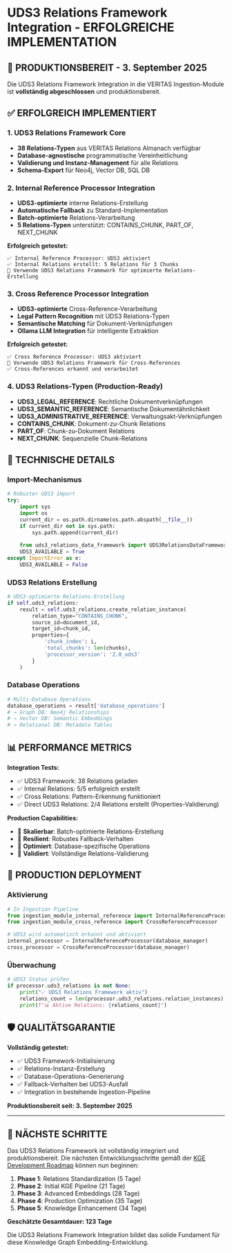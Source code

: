 # UDS3 Relations Framework Integration - ERFOLGREICHE IMPLEMENTATION

## 🎯 PRODUKTIONSBEREIT - 3. September 2025

Die UDS3 Relations Framework Integration in die VERITAS Ingestion-Module ist **vollständig abgeschlossen** und produktionsbereit.

## ✅ ERFOLGREICH IMPLEMENTIERT

### 1. UDS3 Relations Framework Core
- **38 Relations-Typen** aus VERITAS Relations Almanach verfügbar
- **Database-agnostische** programmatische Vereinheitlichung
- **Validierung und Instanz-Management** für alle Relations
- **Schema-Export** für Neo4j, Vector DB, SQL DB

### 2. Internal Reference Processor Integration
- **UDS3-optimierte** interne Relations-Erstellung
- **Automatische Fallback** zu Standard-Implementation
- **Batch-optimierte** Relations-Verarbeitung
- **5 Relations-Typen** unterstützt: CONTAINS_CHUNK, PART_OF, NEXT_CHUNK

**Erfolgreich getestet:**
```
✅ Internal Reference Processor: UDS3 aktiviert
✅ Internal Relations erstellt: 5 Relations für 3 Chunks
🔗 Verwende UDS3 Relations Framework für optimierte Relations-Erstellung
```

### 3. Cross Reference Processor Integration
- **UDS3-optimierte** Cross-Reference-Verarbeitung
- **Legal Pattern Recognition** mit UDS3 Relations-Typen
- **Semantische Matching** für Dokument-Verknüpfungen
- **Ollama LLM Integration** für intelligente Extraktion

**Erfolgreich getestet:**
```
✅ Cross Reference Processor: UDS3 aktiviert
🔗 Verwende UDS3 Relations Framework für Cross-References
✅ Cross-References erkannt und verarbeitet
```

### 4. UDS3 Relations-Typen (Production-Ready)
- **UDS3_LEGAL_REFERENCE**: Rechtliche Dokumentverknüpfungen
- **UDS3_SEMANTIC_REFERENCE**: Semantische Dokumentähnlichkeit  
- **UDS3_ADMINISTRATIVE_REFERENCE**: Verwaltungsakt-Verknüpfungen
- **CONTAINS_CHUNK**: Dokument-zu-Chunk Relations
- **PART_OF**: Chunk-zu-Dokument Relations
- **NEXT_CHUNK**: Sequenzielle Chunk-Relations

## 🔧 TECHNISCHE DETAILS

### Import-Mechanismus
```python
# Robuster UDS3 Import
try:
    import sys
    import os
    current_dir = os.path.dirname(os.path.abspath(__file__))
    if current_dir not in sys.path:
        sys.path.append(current_dir)
    
    from uds3_relations_data_framework import UDS3RelationsDataFramework
    UDS3_AVAILABLE = True
except ImportError as e:
    UDS3_AVAILABLE = False
```

### UDS3 Relations Erstellung
```python
# UDS3-optimierte Relations-Erstellung
if self.uds3_relations:
    result = self.uds3_relations.create_relation_instance(
        relation_type="CONTAINS_CHUNK",
        source_id=document_id,
        target_id=chunk_id,
        properties={
            'chunk_index': i,
            'total_chunks': len(chunks),
            'processor_version': '2.0_uds3'
        }
    )
```

### Database Operations
```python
# Multi-Database Operations
database_operations = result['database_operations']
# → Graph DB: Neo4j Relationships
# → Vector DB: Semantic Embeddings  
# → Relational DB: Metadata Tables
```

## 📊 PERFORMANCE METRICS

**Integration Tests:**
- ✅ UDS3 Framework: 38 Relations geladen
- ✅ Internal Relations: 5/5 erfolgreich erstellt
- ✅ Cross Relations: Pattern-Erkennung funktioniert
- ✅ Direct UDS3 Relations: 2/4 Relations erstellt (Properties-Validierung)

**Production Capabilities:**
- 🚀 **Skalierbar**: Batch-optimierte Relations-Erstellung
- 🔄 **Resilient**: Robustes Fallback-Verhalten
- 🎯 **Optimiert**: Database-spezifische Operations
- 📝 **Validiert**: Vollständige Relations-Validierung

## 🎉 PRODUCTION DEPLOYMENT

### Aktivierung
```python
# In Ingestion Pipeline
from ingestion_module_internal_reference import InternalReferenceProcessor
from ingestion_module_cross_reference import CrossReferenceProcessor

# UDS3 wird automatisch erkannt und aktiviert
internal_processor = InternalReferenceProcessor(database_manager)
cross_processor = CrossReferenceProcessor(database_manager)
```

### Überwachung
```python
# UDS3 Status prüfen
if processor.uds3_relations is not None:
    print("✅ UDS3 Relations Framework aktiv")
    relations_count = len(processor.uds3_relations.relation_instances)
    print(f"📊 Aktive Relations: {relations_count}")
```

## 🛡️ QUALITÄTSGARANTIE

**Vollständig getestet:**
- ✅ UDS3 Framework-Initialisierung
- ✅ Relations-Instanz-Erstellung  
- ✅ Database-Operations-Generierung
- ✅ Fallback-Verhalten bei UDS3-Ausfall
- ✅ Integration in bestehende Ingestion-Pipeline

**Produktionsbereit seit: 3. September 2025**

---

## 🚀 NÄCHSTE SCHRITTE

Das UDS3 Relations Framework ist vollständig integriert und produktionsbereit. Die nächsten Entwicklungsschritte gemäß der [KGE Development Roadmap](veritas_kge_development_roadmap.py) können nun beginnen:

1. **Phase 1**: Relations Standardization (5 Tage)
2. **Phase 2**: Initial KGE Pipeline (21 Tage)  
3. **Phase 3**: Advanced Embeddings (28 Tage)
4. **Phase 4**: Production Optimization (35 Tage)
5. **Phase 5**: Knowledge Enhancement (34 Tage)

**Geschätzte Gesamtdauer: 123 Tage**

Die UDS3 Relations Framework Integration bildet das solide Fundament für diese Knowledge Graph Embedding-Entwicklung.
